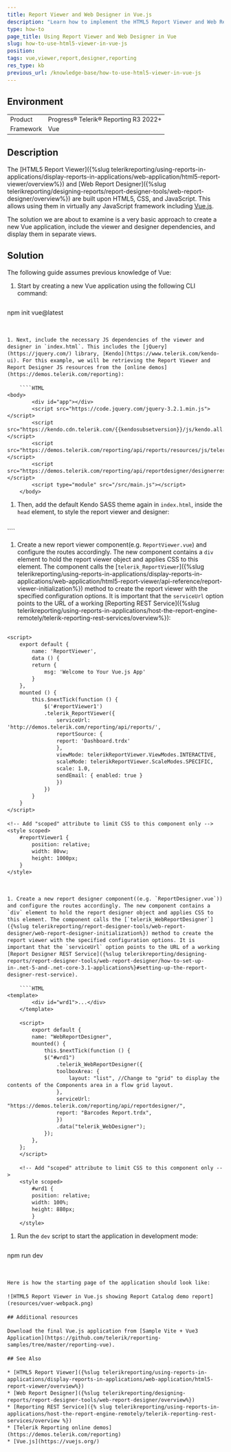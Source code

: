 ```yaml
---
title: Report Viewer and Web Designer in Vue.js
description: "Learn how to implement the HTML5 Report Viewer and Web Report Designer in a Vue.js application in Telerik Reporting."
type: how-to
page_title: Using Report Viewer and Web Designer in Vue
slug: how-to-use-html5-viewer-in-vue-js
position: 
tags: vue,viewer,report,designer,reporting
res_type: kb
previous_url: /knowledge-base/how-to-use-html5-viewer-in-vue-js
---
```


## Environment

<table>
	<tr>
		<td>Product</td>
		<td>Progress® Telerik® Reporting R3 2022+</td>
	</tr>
	<tr>
		<td>Framework</td>
		<td>Vue</td>
	</tr>
</table>

## Description

The [HTML5 Report Viewer]({%slug telerikreporting/using-reports-in-applications/display-reports-in-applications/web-application/html5-report-viewer/overview%}) and [Web Report Designer]({%slug telerikreporting/designing-reports/report-designer-tools/web-report-designer/overview%}) are built upon HTML5, CSS, and JavaScript. This allows using them in virtually any JavaScript framework including [Vue.js](https://vuejs.org/).

The solution we are about to examine is a very basic approach to create a new Vue application, include the viewer and designer dependencies, and display them in separate views.

## Solution

The following guide assumes previous knowledge of Vue:

1. Start by creating a new Vue application using the following CLI command:

	````PowerShell
npm init vue@latest
````


1. Next, include the necessary JS dependencies of the viewer and designer in `index.html`. This includes the [jQuery](https://jquery.com/) library, [Kendo](https://www.telerik.com/kendo-ui). For this example, we will be retrieving the Report Viewer and Report Designer JS resources from the [online demos](https://demos.telerik.com/reporting):

	````HTML
<body>
		<div id="app"></div>
		<script src="https://code.jquery.com/jquery-3.2.1.min.js"></script>
		<script src="https://kendo.cdn.telerik.com/{{kendosubsetversion}}/js/kendo.all.min.js"></script>
		<script src="https://demos.telerik.com/reporting/api/reports/resources/js/telerikReportViewer"></script>
		<script src="https://demos.telerik.com/reporting/api/reportdesigner/designerresources/js/webReportDesigner"></script>
		<script type="module" src="/src/main.js"></script>
	</body>
````


1. Then, add the default Kendo SASS theme again in `index.html`, inside the `head` element, to style the report viewer and designer:

	````HTML
<link rel="stylesheet" href="https://kendo.cdn.telerik.com/themes/10.2.0/default/default-ocean-blue.css" />
````


1. Create a new report viewer component(e.g. `ReportViewer.vue`) and configure the routes accordingly. The new component contains a `div` element to hold the report viewer object and applies CSS to this element. The component calls the [`telerik_ReportViewer`]({%slug telerikreporting/using-reports-in-applications/display-reports-in-applications/web-application/html5-report-viewer/api-reference/report-viewer-initialization%}) method to create the report viewer with the specified configuration options. It is important that the `serviceUrl` option points to the URL of a working [Reporting REST Service]({%slug telerikreporting/using-reports-in-applications/host-the-report-engine-remotely/telerik-reporting-rest-services/overview%}):

	````HTML
<template>
		<div class="hello">
			<h1></h1>
			<div id="reportViewer1">loading...</div>
		</div>
	</template>

	<script>
		export default {
			name: 'ReportViewer',
			data () {
			return {
				msg: 'Welcome to Your Vue.js App'
			}
		},
		mounted () {
			this.$nextTick(function () {
				$('#reportViewer1')
				.telerik_ReportViewer({
					serviceUrl: 'http://demos.telerik.com/reporting/api/reports/',
					reportSource: {
					report: 'Dashboard.trdx'
					},
					viewMode: telerikReportViewer.ViewModes.INTERACTIVE,
					scaleMode: telerikReportViewer.ScaleModes.SPECIFIC,
					scale: 1.0,
					sendEmail: { enabled: true }
					})
				})
			}
		}
	</script>

	<!-- Add "scoped" attribute to limit CSS to this component only -->
	<style scoped>
		#reportViewer1 {
			position: relative;
			width: 80vw;
			height: 1000px;
		}
	</style>
````


1. Create a new report designer component((e.g. `ReportDesigner.vue`)) and configure the routes accordingly. The new component contains a `div` element to hold the report designer object and applies CSS to this element. The component calls the [`telerik_WebReportDesigner`]({%slug telerikreporting/report-designer-tools/web-report-designer/web-report-designer-initialization%}) method to create the report viewer with the specified configuration options. It is important that the `serviceUrl` option points to the URL of a working [Report Designer REST Service]({%slug telerikreporting/designing-reports/report-designer-tools/web-report-designer/how-to-set-up-in-.net-5-and-.net-core-3.1-applications%}#setting-up-the-report-designer-rest-service).

	````HTML
<template>
		<div id="wrd1">...</div>
	</template>

	<script>
		export default {
		name: "WebReportDesigner",
		mounted() {
			this.$nextTick(function () {
			$("#wrd1")
				.telerik_WebReportDesigner({
				toolboxArea: {
					layout: "list", //Change to "grid" to display the contents of the Components area in a flow grid layout.
				},
				serviceUrl: "https://demos.telerik.com/reporting/api/reportdesigner/",
				report: "Barcodes Report.trdx",
				})
				.data("telerik_WebDesigner");
			});
		},
	};
	</script>

	<!-- Add "scoped" attribute to limit CSS to this component only -->
	<style scoped>
		#wrd1 {
		position: relative;
		width: 100%;
		height: 880px;
		}
	</style>
````


1. Run the `dev` script to start the application in development mode:

	````PowerShell
npm run dev
````


Here is how the starting page of the application should look like:

![HTML5 Report Viewer in Vue.js showing Report Catalog demo report](resources/vuer-webpack.png)

## Additional resources

Download the final Vue.js application from [Sample Vite + Vue3 Application](https://github.com/telerik/reporting-samples/tree/master/reporting-vue).

## See Also

* [HTML5 Report Viewer]({%slug telerikreporting/using-reports-in-applications/display-reports-in-applications/web-application/html5-report-viewer/overview%})
* [Web Report Designer]({%slug telerikreporting/designing-reports/report-designer-tools/web-report-designer/overview%})
* [Reporting REST Service]({% slug telerikreporting/using-reports-in-applications/host-the-report-engine-remotely/telerik-reporting-rest-services/overview %})
* [Telerik Reporting online demos](https://demos.telerik.com/reporting)
* [Vue.js](https://vuejs.org/)
